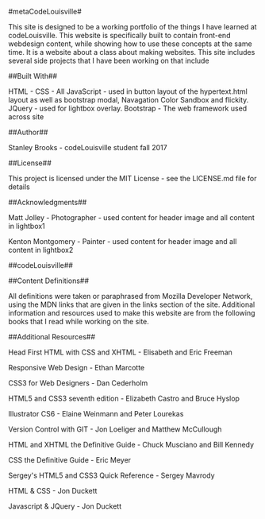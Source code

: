 #metaCodeLouisville#

This site is designed to be a working portfolio of the things I have learned at codeLouisville. This website is specifically built to contain front-end webdesign content, while showing how to use these concepts at the same time. It is a website about a class about making websites.  This site includes several side projects that I have been working on that include

##Built With##

HTML - CSS - All
JavaScript - used in button layout of the hypertext.html layout as well as bootstrap modal, Navagation Color Sandbox and flickity.
JQuery - used for lightbox overlay.
Bootstrap - The web framework used across site

##Author##

Stanley Brooks - codeLouisville student fall 2017

##License##

This project is licensed under the MIT License - see the LICENSE.md file for details

##Acknowledgments##

Matt Jolley - Photographer - used content for header image and all content in lightbox1

Kenton Montgomery - Painter - used content for header image and all content in lightbox2

##codeLouisville##

##Content Definitions##

All definitions were taken or paraphrased from Mozilla Developer Network, using the MDN links that are given in the links section of the site.  Additional information and resources used to make this website are from the following books that I read while working on the site.

##Additional Resources##

Head First HTML with CSS and XHTML - Elisabeth and Eric Freeman

Responsive Web Design - Ethan Marcotte

CSS3 for Web Designers - Dan Cederholm

HTML5 and CSS3 seventh edition - Elizabeth Castro and Bruce Hyslop

Illustrator CS6 - Elaine Weinmann and Peter Lourekas

Version Control with GIT - Jon Loeliger and Matthew McCullough

HTML and XHTML the Definitive Guide - Chuck Musciano and Bill Kennedy

CSS the Definitive Guide - Eric Meyer

Sergey's HTML5 and CSS3 Quick Reference - Sergey Mavrody

HTML & CSS - Jon Duckett

Javascript & JQuery - Jon Duckett
